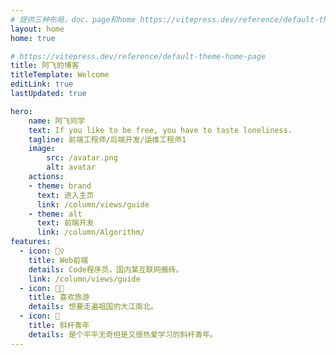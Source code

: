 ```yaml
---
# 提供三种布局，doc、page和home https://vitepress.dev/reference/default-theme-layout
layout: home
home: true

# https://vitepress.dev/reference/default-theme-home-page
title: 阿飞的博客
titleTemplate: Welcome
editLink: true
lastUpdated: true

hero:
    name: 阿飞同学
    text: If you like to be free, you have to taste loneliness.
    tagline: 前端工程师/后端开发/运维工程师1
    image:
        src: /avatar.png
        alt: avatar
    actions:
    - theme: brand
      text: 进入主页
      link: /column/views/guide
    - theme: alt
      text: 前端开发
      link: /column/Algorithm/
features:
  - icon: 🤹‍♀️
    title: Web前端
    details: Code程序员，国内某互联网搬砖。
    link: /column/views/guide
  - icon: 👩‍🎨‍
    title: 喜欢旅游
    details: 想要走遍祖国的大江南北。
  - icon: 🧩
    title: 斜杆青年
    details: 是个平平无奇但是又很热爱学习的斜杆青年。
---
```



<!-- 自定义组件 -->
<script setup>
import home from './components/home.vue';
</script>

<!-- <home /> -->